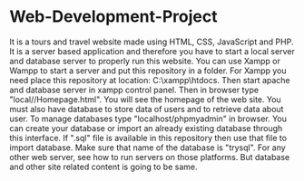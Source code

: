 # Web-Development-Project
It is a tours and travel website made using HTML, CSS, JavaScript and PHP.
It is a server based application and therefore you have to start a local server and database server to properly run this website. You can use Xampp or Wampp to start a server and put this repository in a folder. 
For Xampp you need place this repository at location: C:\xampp\htdocs. Then start apache and database server in xampp control panel. Then in browser type "local/<your folder name>/Homepage.html". You will see the homepage of the web site. 
You must also have database to store data of users and to retrieve data about user. To manage databases type "localhost/phpmyadmin" in browser. You can create your database or import an already existing database through this interface. If ".sql" file is available in this repository then use that file to import database. Make sure that name of the database is "trysql".
For any other web server, see how to run servers on those platforms. But database and other site related content is going to be same.

